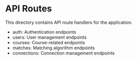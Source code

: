 # API Routes

This directory contains API route handlers for the application.

- auth: Authentication endpoints
- users: User management endpoints
- courses: Course-related endpoints
- matches: Matching algorithm endpoints
- connections: Connection management endpoints
